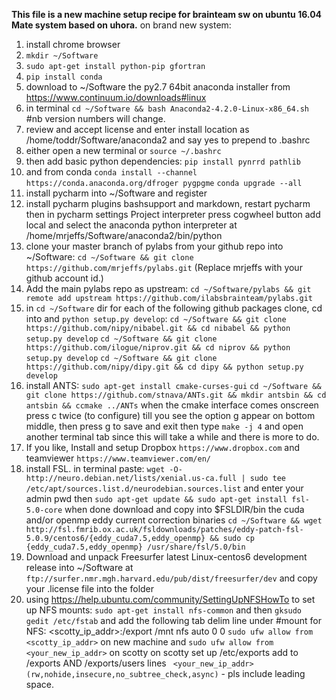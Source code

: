 **This file is a new machine setup recipe for brainteam sw on ubuntu 16.04 Mate system based on uhora.**
on brand new system:
1. install chrome browser
2. `mkdir ~/Software`
3. `sudo apt-get install python-pip gfortran`
4. `pip install conda`
5. download to ~/Software the py2.7 64bit anaconda installer from https://www.continuum.io/downloads#linux
6. in terminal `cd ~/Software && bash Anaconda2-4.2.0-Linux-x86_64.sh` #nb version numbers will change.
7. review and accept license and enter install location as /home/toddr/Software/anaconda2  and say yes to prepend to .bashrc
8. either open a new terminal or `source ~/.bashrc` 
9. then add basic python dependencies: `pip install pynrrd pathlib`
10. and from conda
	`conda install --channel https://conda.anaconda.org/dfroger pygpgme`
	`conda upgrade --all`
11. install pycharm into ~/Software and register
12. install pycharm plugins bashsupport and markdown, restart pycharm then in pycharm settings Project interpreter press cogwheel button add local and select the anaconda python interpreter at /home/mrjeffs/Software/anaconda2/bin/python
13. clone your master branch of pylabs from your github repo into ~/Software: `cd ~/Software && git clone https://github.com/mrjeffs/pylabs.git` (Replace mrjeffs with your github account id.)
14. Add the main pylabs repo as upstream: `cd ~/Software/pylabs && git remote add upstream https://github.com/ilabsbrainteam/pylabs.git`
15. in `cd ~/Software` dir for each of the following github packages clone, cd into and `python setup.py develop`:
	`cd ~/Software && git clone https://github.com/nipy/nibabel.git && cd nibabel && python setup.py develop`
	`cd ~/Software && git clone https://github.com/ilogue/niprov.git && cd niprov && python setup.py develop`
	`cd ~/Software && git clone https://github.com/nipy/dipy.git && cd dipy && python setup.py develop`
16. install ANTS:
	`sudo apt-get install cmake-curses-gui`
	`cd ~/Software && git clone https://github.com/stnava/ANTs.git && mkdir antsbin && cd antsbin && ccmake ../ANTs`
	when the cmake interface comes onscreen press c twice (to configure) till you see the option g appear on bottom middle, then press g to save and exit
	then type `make -j 4`
and open another terminal tab since this will take a while and there is more to do.
17. If you like, Install and setup Dropbox `https://www.dropbox.com` and teamviewer `https://www.teamviewer.com/en/`
18. install FSL. in terminal paste:
	`wget -O- http://neuro.debian.net/lists/xenial.us-ca.full | sudo tee /etc/apt/sources.list.d/neurodebian.sources.list` and enter your admin pwd then
	`sudo apt-get update && sudo apt-get install fsl-5.0-core`
	when done download and copy into $FSLDIR/bin the cuda and/or openmp eddy current correction binaries
	`cd ~/Software && wget http://fsl.fmrib.ox.ac.uk/fsldownloads/patches/eddy-patch-fsl-5.0.9/centos6/{eddy_cuda7.5,eddy_openmp} && sudo cp {eddy_cuda7.5,eddy_openmp} /usr/share/fsl/5.0/bin`
19. Download and unpack Freesurfer latest Linux-centos6 development release into ~/Software at `ftp://surfer.nmr.mgh.harvard.edu/pub/dist/freesurfer/dev` and copy your .license file into the folder
20. using https://help.ubuntu.com/community/SettingUpNFSHowTo to set up NFS mounts:
    `sudo apt-get install nfs-common` and then `gksudo gedit /etc/fstab` and add the following tab delim line under #mount for NFS:
    <scotty_ip_addr>:/export /mnt    nfs auto    0   0
    `sudo ufw allow from <scotty_ip_addr>` on new machine and `sudo ufw allow from <your_new_ip_addr>` on scotty
    on scotty set up /etc/exports add to /exports AND /exports/users lines ` <your_new_ip_addr>(rw,nohide,insecure,no_subtree_check,async)` - pls include leading space.
    
